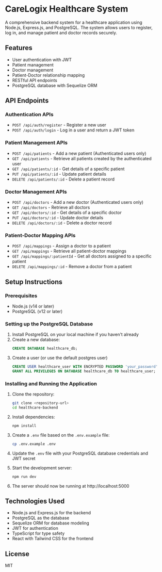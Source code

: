 
# CareLogix Healthcare System

A comprehensive backend system for a healthcare application using Node.js, Express.js, and PostgreSQL. The system allows users to register, log in, and manage patient and doctor records securely.

## Features

- User authentication with JWT
- Patient management
- Doctor management
- Patient-Doctor relationship mapping
- RESTful API endpoints
- PostgreSQL database with Sequelize ORM

## API Endpoints

### Authentication APIs
- `POST /api/auth/register` - Register a new user
- `POST /api/auth/login` - Log in a user and return a JWT token

### Patient Management APIs
- `POST /api/patients` - Add a new patient (Authenticated users only)
- `GET /api/patients` - Retrieve all patients created by the authenticated user
- `GET /api/patients/:id` - Get details of a specific patient
- `PUT /api/patients/:id` - Update patient details
- `DELETE /api/patients/:id` - Delete a patient record

### Doctor Management APIs
- `POST /api/doctors` - Add a new doctor (Authenticated users only)
- `GET /api/doctors` - Retrieve all doctors
- `GET /api/doctors/:id` - Get details of a specific doctor
- `PUT /api/doctors/:id` - Update doctor details
- `DELETE /api/doctors/:id` - Delete a doctor record

### Patient-Doctor Mapping APIs
- `POST /api/mappings` - Assign a doctor to a patient
- `GET /api/mappings` - Retrieve all patient-doctor mappings
- `GET /api/mappings/:patientId` - Get all doctors assigned to a specific patient
- `DELETE /api/mappings/:id` - Remove a doctor from a patient

## Setup Instructions

### Prerequisites
- Node.js (v14 or later)
- PostgreSQL (v12 or later)

### Setting up the PostgreSQL Database

1. Install PostgreSQL on your local machine if you haven't already
2. Create a new database:
   ```sql
   CREATE DATABASE healthcare_db;
   ```
3. Create a user (or use the default postgres user)
   ```sql
   CREATE USER healthcare_user WITH ENCRYPTED PASSWORD 'your_password';
   GRANT ALL PRIVILEGES ON DATABASE healthcare_db TO healthcare_user;
   ```

### Installing and Running the Application

1. Clone the repository:
   ```bash
   git clone <repository-url>
   cd healthcare-backend
   ```

2. Install dependencies:
   ```bash
   npm install
   ```

3. Create a `.env` file based on the `.env.example` file:
   ```bash
   cp .env.example .env
   ```

4. Update the `.env` file with your PostgreSQL database credentials and JWT secret

5. Start the development server:
   ```bash
   npm run dev
   ```

6. The server should now be running at http://localhost:5000

## Technologies Used

- Node.js and Express.js for the backend
- PostgreSQL as the database
- Sequelize ORM for database modeling
- JWT for authentication
- TypeScript for type safety
- React with Tailwind CSS for the frontend

## License

MIT
